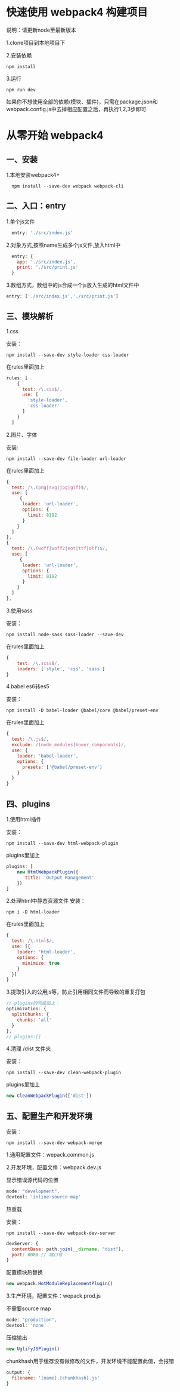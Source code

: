 # 快速使用 webpack4 构建项目
  
说明：请更新node至最新版本

1.clone项目到本地项目下

2.安装依赖
```shell
npm install
```

3.运行
```shell
npm run dev
```

如果你不想使用全部的依赖(模块、插件)，只需在package.json和webpack.config.js中去掉相应配置之后，再执行1,2,3步即可


# 从零开始 webpack4

## 一、安装

1.本地安装webpack4+
```shell
  npm install --save-dev webpack webpack-cli
```

## 二、入口：entry

1.单个js文件

``` javascript
  entry: './src/index.js'
```

2.对象方式,按照name生成多个js文件,放入html中

``` javascript
  entry: {
    app: './src/index.js',
    print: './src/print.js'
  }
```

3.数组方式，数组中的js合成一个js放入生成的html文件中

``` javascript
entry: ['./src/index.js','./src/print.js']
```

## 三、模块解析

1.css

安装：
``` shell
npm install --save-dev style-loader css-loader
```

在rules里面加上

``` javascript
rules: [
    {
      test: /\.css$/,
      use: [
        'style-loader',
        'css-loader'
      ]
    }
  ]
```

2.图片、字体

安装:
``` shell
npm install --save-dev file-loader url-loader
```

在rules里面加上

``` javascript
{
  test: /\.(png|svg|jpg|gif)$/,
  use: [
     {
      loader: 'url-loader',
      options: {
        limit: 8192
      }
    }
  ]
},
{
  test: /\.(woff|woff2|eot|ttf|otf)$/,
  use: [
     {
      loader: 'url-loader',
      options: {
        limit: 8192
      }
    }
  ]
},
```

3.使用sass

安装：
``` shell
npm install node-sass sass-loader --save-dev
```

在rules里面加上
``` javascript
{
    test: /\.scss$/,
    loaders: ['style', 'css', 'sass']
}
```

4.babel es6转es5

安装：
``` shell
npm install -D babel-loader @babel/core @babel/preset-env
```

在rules里面加上
``` javascript
{
  test: /\.js$/,
  exclude: /(node_modules|bower_components)/,
  use: {
    loader: 'babel-loader',
    options: {
      presets: ['@babel/preset-env']
    }
  }
}
```


## 四、plugins

1.使用html插件

安装：
``` shell
npm install --save-dev html-webpack-plugin
```
plugins里加上

``` javascript
plugins: [
    new HtmlWebpackPlugin({
       title: 'Output Management'
    })
]
```

2.处理html中静态资源文件
安装：
``` shell
npm i -D html-loader
```

在rules里面加上
``` javascript
{
  test: /\.html$/,
  use: [{
    loader: 'html-loader',
    options: {
      minimize: true
    }
  }]
}
```
3.提取引入的公用js等，防止引用相同文件而导致的重复打包

``` javascript
// plugins的同级加上：
optimization: {
  splitChunks: {
    chunks: 'all'
  }
},
// plugins:[]
```

4.清理 /dist 文件夹

安装：
``` shell
npm install --save-dev clean-webpack-plugin
```

plugins里加上
``` javascript
new CleanWebpackPlugin(['dist'])
```

## 五、配置生产和开发环境

安装：
``` shell
npm install --save-dev webpack-merge
```

1.通用配置文件：wepack.common.js 

2.开发环境，配置文件：webpack.dev.js

显示错误源代码的位置
``` javascript
mode: "development",
devtool: 'inline-source-map'
```

热重载

安装：
``` shell
npm install --save-dev webpack-dev-server
```

``` javascript
devServer: {
  contentBase: path.join(__dirname, "dist"),
  port: 8080 // 端口号
}     
```

配置模块热替换
``` javascript
new webpack.HotModuleReplacementPlugin()
```

3.生产环境，配置文件：wepack.prod.js

不需要source map
``` javascript
mode: "production",
devtool: 'none'
```

压缩输出
``` javascript
new UglifyJSPlugin()
```

chunkhash用于缓存没有做修改的文件，开发环境不能配置此值，会报错
``` javascript
output: {
  filename: '[name].[chunkhash].js'
}
```